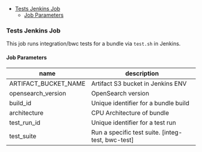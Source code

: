 - [Tests Jenkins Job](#tests-jenkins-job)
  - [Job Parameters](#job-parameters)
### Tests Jenkins Job

This job runs integration/bwc tests for a bundle via `test.sh` in Jenkins.

#### Job Parameters
| name        | description                                                |
|-------------|------------------------------------------------------------|
| ARTIFACT_BUCKET_NAME |  Artifact S3 bucket in Jenkins ENV                |
| opensearch_version |  OpenSearch version                                 |
| build_id |  Unique identifier for a bundle build                         |
| architecture | CPU Architecture of bundle                                |
| test_run_id | Unique identifier for a test run                           |
| test_suite | Run a specific test suite. [integ-test, bwc-test]      |

